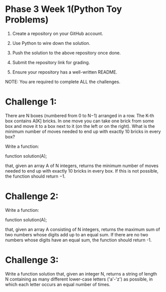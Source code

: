 
# Phase 3 Week 1(Python Toy Problems)

<Prerequisite>

1. Create a repository on your GitHub account.

2. Use Python to wire down the solution.

3. Push the solution to the above repository once done.

4. Submit the repository link for grading.

5. Ensure your repository has a well-written README.

 

NOTE: You are required to complete ALL the challenges.

 

# Challenge 1: 
There are N boxes (numbered from 0 to N−1) arranged in a row. The K-th box contains A[K] bricks. In one move you can take one brick from some box and move it to a box next to it (on the left or on the right). What is the minimum number of moves needed to end up with exactly 10 bricks in every box?


Write a function:

function solution(A);

that, given an array A of N integers, returns the minimum number of moves needed to end up with exactly 10 bricks in every box. If this is not possible, the function should return −1.


# Challenge 2: 
Write a function:

function solution(A);

that, given an array A consisting of N integers, returns the maximum sum of two numbers whose digits add up to an equal sum. If there are no two numbers whose digits have an equal sum, the function should return -1.


# Challenge 3: 
Write a function solution that, given an integer N, returns a string of length N containing as many different lower-case letters ('a'-'z') as possible, in which each letter occurs an equal number of times.

